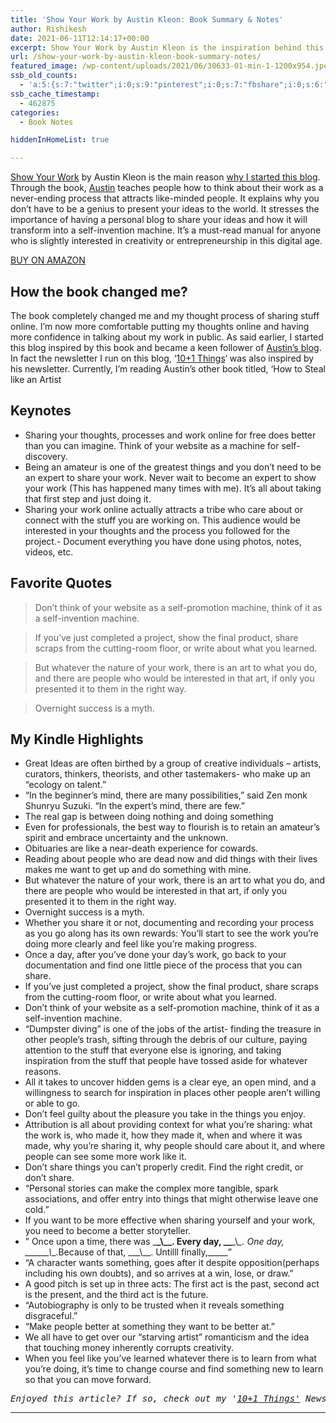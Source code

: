 ```yaml
---
title: 'Show Your Work by Austin Kleon: Book Summary & Notes'
author: Rishikesh
date: 2021-06-11T12:14:17+00:00
excerpt: Show Your Work by Austin Kleon is the inspiration behind this blog. It teaches people how to think about their work as a never-ending process that attracts like-minded people
url: /show-your-work-by-austin-kleon-book-summary-notes/
featured_image: /wp-content/uploads/2021/06/30633-01-min-1-1200x954.jpeg
ssb_old_counts:
  - 'a:5:{s:7:"twitter";i:0;s:9:"pinterest";i:0;s:7:"fbshare";i:0;s:6:"reddit";i:0;s:6:"tumblr";N;}'
ssb_cache_timestamp:
  - 462875
categories:
  - Book Notes

hiddenInHomeList: true

---
```

<p class="has-drop-cap">
  <a href="https://geni.us/rsh-ShowYourWork" target="_blank" rel="noreferrer noopener sponsored" title="https://geni.us/rsh-ShowYourWork">Show Your Work</a> by Austin Kleon is the main reason <a href="https://rishikeshs.com/5-reasons-why-i-decided-to-start-a-blog/" title="5 Reasons Why I Decided to Start a Blog">why I started this blog</a>. Through the book, <a href="https://austinkleon.com/" target="_blank" rel="noreferrer noopener" title="https://austinkleon.com/">Austin</a> teaches people how to think about their work as a never-ending process that attracts like-minded people. It explains why you don&#8217;t have to be a genius to present your ideas to the world. It stresses the importance of having a personal blog to share your ideas and how it will transform into a self-invention machine. It&#8217;s a must-read manual for anyone who is slightly interested in creativity or entrepreneurship in this digital age.
</p>

<div class="is-layout-flex wp-block-buttons">
  <div class="wp-block-button">
    <a class="wp-block-button__link" href="https://geni.us/rsh-ShowYourWork" target="_blank" rel="noreferrer noopener">BUY ON AMAZON</a>
  </div>
</div>

## How the book changed me?

The book completely changed me and my thought process of sharing stuff online. I&#8217;m now more comfortable putting my thoughts online and having more confidence in talking about my work in public. As said earlier, I started this blog inspired by this book and became a keen follower of <a href="https://austinkleon.com/" target="_blank" rel="noreferrer noopener" title="https://austinkleon.com/">Austin&#8217;s blog</a>. In fact the newsletter I run on this blog, &#8216;<a href="https://rishikesh.substack.com" target="_blank" rel="noreferrer noopener" title="https://rishikesh.substack.com">10+1 Things</a>&#8216; was also inspired by his newsletter. Currently, I&#8217;m reading Austin&#8217;s other book titled, &#8216;How to Steal like an Artist

## Keynotes

  * Sharing your thoughts, processes and work online for free does better than you can imagine. Think of your website as a machine for self-discovery.
  * Being an amateur is one of the greatest things and you don&#8217;t need to be an expert to share your work. Never wait to become an expert to show your work (This has happened many times with me). It&#8217;s all about taking that first step and just doing it.
  * Sharing your work online actually attracts a tribe who care about or connect with the stuff you are working on. This audience would be interested in your thoughts and the process you followed for the project.- Document everything you have done using photos, notes, videos, etc.

## Favorite Quotes

<blockquote class="wp-block-quote">
  <p>
    Don&#8217;t think of your website as a self-promotion machine, think of it as a self-invention machine.
  </p>
</blockquote>

<blockquote class="wp-block-quote">
  <p>
    If you&#8217;ve just completed a project, show the final product, share scraps from the cutting-room floor, or write about what you learned.
  </p>
</blockquote>

<blockquote class="wp-block-quote">
  <p>
    But whatever the nature of your work, there is an art to what you do, and there are people who would be interested in that art, if only you presented it to them in the right way.
  </p>
</blockquote>

<blockquote class="wp-block-quote">
  <p>
    Overnight success is a myth.
  </p>
</blockquote>

## My Kindle Highlights

  * Great Ideas are often birthed by a group of creative individuals &#8211; artists, curators, thinkers, theorists, and other tastemakers- who make up an &#8220;ecology on talent.&#8221;
  * &#8220;In the beginner&#8217;s mind, there are many possibilities,&#8221; said Zen monk Shunryu Suzuki. &#8220;In the expert&#8217;s mind, there are few.&#8221;
  * The real gap is between doing nothing and doing something
  * Even for professionals, the best way to flourish is to retain an amateur&#8217;s spirit and embrace uncertainty and the unknown.
  * Obituaries are like a near-death experience for cowards.
  * Reading about people who are dead now and did things with their lives makes me want to get up and do something with mine.
  * But whatever the nature of your work, there is an art to what you do, and there are people who would be interested in that art, if only you presented it to them in the right way.
  * Overnight success is a myth.
  * Whether you share it or not, documenting and recording your process as you go along has its own rewards: You’ll start to see the work you’re doing more clearly and feel like you’re making progress.
  * Once a day, after you&#8217;ve done your day&#8217;s work, go back to your documentation and find one little piece of the process that you can share.
  * If you&#8217;ve just completed a project, show the final product, share scraps from the cutting-room floor, or write about what you learned.
  * Don&#8217;t think of your website as a self-promotion machine, think of it as a self-invention machine.
  * &#8220;Dumpster diving&#8221; is one of the jobs of the artist- finding the treasure in other people&#8217;s trash, sifting through the debris of our culture, paying attention to the stuff that everyone else is ignoring, and taking inspiration from the stuff that people have tossed aside for whatever reasons.
  * All it takes to uncover hidden gems is a clear eye, an open mind, and a willingness to search for inspiration in places other people aren&#8217;t willing or able to go.
  * Don&#8217;t feel guilty about the pleasure you take in the things you enjoy.
  * Attribution is all about providing context for what you&#8217;re sharing: what the work is, who made it, how they made it, when and where it was made, why you&#8217;re sharing it, why people should care about it, and where people can see some more work like it.
  * Don&#8217;t share things you can&#8217;t properly credit. Find the right credit, or don&#8217;t share.
  * &#8220;Personal stories can make the complex more tangible, spark associations, and offer entry into things that might otherwise leave one cold.&#8221;
  * If you want to be more effective when sharing yourself and your work, you need to become a better storyteller.
  * &#8221; Once upon a time, there was \___\_\\_\_. Every day, \_\___\_\\_\_. One day, \_\_\___\_\\_\_.Because of that, \_\_\_\\_\_. Untilll finally,\_\_\___&#8221;
  * &#8220;A character wants something, goes after it despite opposition(perhaps including his own doubts), and so arrives at a win, lose, or draw.&#8221;
  * A good pitch is set up in three acts: The first act is the past, second act is the present, and the third act is the future.
  * &#8220;Autobiography is only to be trusted when it reveals something disgraceful.&#8221;
  * &#8220;Make people better at something they want to be better at.&#8221;
  * We all have to get over our &#8220;starving artist&#8221; romanticism and the idea that touching money inherently corrupts creativity.
  * When you feel like you&#8217;ve learned whatever there is to learn from what you&#8217;re doing, it&#8217;s time to change course and find something new to learn so that you can move forward.

<pre class="wp-block-preformatted"><em>Enjoyed this article? If so, check out my '<a href="https://rishikesh.substack.com/" target="_blank" rel="noreferrer noopener">10+1 Things'</a> Newsletter that I send out every Saturday. It contains 11 interesting Things I thought were worth sharing including books,articles, projects, and other things I'm curious about. <a href="https://rishikesh.substack.com/archive">Click here </a>if you would like to check out the previous issues and may be subscribe! &nbsp;</em></pre>

<hr class="wp-block-separator is-style-dots" />